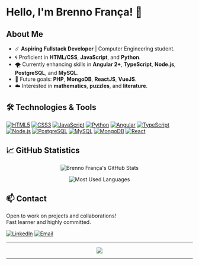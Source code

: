 # Hello, I'm Brenno França! 👋

## About Me

- ☄️ **Aspiring Fullstack Developer** | Computer Engineering student.
- 🌀 Proficient in **HTML/CSS**, **JavaScript**, and **Python**.
- 🌪️ Currently enhancing skills in **Angular 2+**, **TypeScript**, **Node.js**, **PostgreSQL**, and **MySQL**.
- 🌊 Future goals: **PHP**, **MongoDB**, **ReactJS**, **VueJS**.
- ☁️ Interested in **mathematics**, **puzzles**, and **literature**.

## 🛠 Technologies & Tools

[![HTML5](https://img.shields.io/badge/-HTML5-E34F26?style=flat&logo=html5&logoColor=white)](#)
[![CSS3](https://img.shields.io/badge/-CSS3-1572B6?style=flat&logo=css3&logoColor=white)](#)
[![JavaScript](https://img.shields.io/badge/-JavaScript-F7DF1E?style=flat&logo=javascript&logoColor=black)](#)
[![Python](https://img.shields.io/badge/-Python-3776AB?style=flat&logo=python&logoColor=white)](#)
[![Angular](https://img.shields.io/badge/-Angular-DD0031?style=flat&logo=angular&logoColor=white)](#)
[![TypeScript](https://img.shields.io/badge/-TypeScript-007ACC?style=flat&logo=typescript&logoColor=white)](#)
[![Node.js](https://img.shields.io/badge/-Node.js-339933?style=flat&logo=node.js&logoColor=white)](#)
[![PostgreSQL](https://img.shields.io/badge/-PostgreSQL-336791?style=flat&logo=postgresql&logoColor=white)](#)
[![MySQL](https://img.shields.io/badge/-MySQL-4479A1?style=flat&logo=mysql&logoColor=white)](#)
[![MongoDB](https://img.shields.io/badge/-MongoDB-47A248?style=flat&logo=mongodb&logoColor=white)](#)
[![React](https://img.shields.io/badge/-React-61DAFB?style=flat&logo=react&logoColor=black)](#)

## 📈 GitHub Statistics

<p align="center">
  <img src="https://github-readme-stats.vercel.app/api?username=brennoaf&show_icons=true&theme=radical" alt="Brenno França's GitHub Stats">
</p>

<p align="center">
  <img src="https://github-readme-stats.vercel.app/api/top-langs/?username=brennoaf&layout=compact&theme=radical" alt="Most Used Languages">
</p>

## 📫 Contact

Open to work on projects and collaborations!<br>
Fast learner and highly committed.

[![LinkedIn](https://img.shields.io/badge/-LinkedIn-0A66C2?style=flat&logo=linkedin&logoColor=white)](https://www.linkedin.com/in/YOUR_LINKEDIN_PROFILE)
[![Email](https://img.shields.io/badge/-Email-D14836?style=flat&logo=gmail&logoColor=white)](mailto:YOUR_EMAIL@example.com)

---

<p align="center">
  <img src="https://img.shields.io/badge/-%F0%9F%99%8F%20Thank%20You!-87ceeb?style=for-the-badge">
</p>

---
